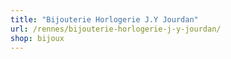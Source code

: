 ```yaml
---
title: "Bijouterie Horlogerie J.Y Jourdan"
url: /rennes/bijouterie-horlogerie-j-y-jourdan/
shop: bijoux
---
```

